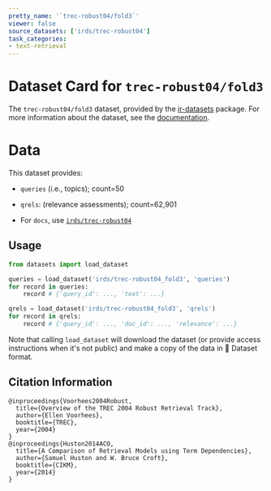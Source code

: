 ```yaml
---
pretty_name: '`trec-robust04/fold3`'
viewer: false
source_datasets: ['irds/trec-robust04']
task_categories:
- text-retrieval
---
```


# Dataset Card for `trec-robust04/fold3`

The `trec-robust04/fold3` dataset, provided by the [ir-datasets](https://ir-datasets.com/) package.
For more information about the dataset, see the [documentation](https://ir-datasets.com/trec-robust04#trec-robust04/fold3).

# Data

This dataset provides:
 - `queries` (i.e., topics); count=50
 - `qrels`: (relevance assessments); count=62,901

 - For `docs`, use [`irds/trec-robust04`](https://huggingface.co/datasets/irds/trec-robust04)

## Usage

```python
from datasets import load_dataset

queries = load_dataset('irds/trec-robust04_fold3', 'queries')
for record in queries:
    record # {'query_id': ..., 'text': ...}

qrels = load_dataset('irds/trec-robust04_fold3', 'qrels')
for record in qrels:
    record # {'query_id': ..., 'doc_id': ..., 'relevance': ...}

```

Note that calling `load_dataset` will download the dataset (or provide access instructions when it's not public) and make a copy of the
data in 🤗 Dataset format.

## Citation Information

```
@inproceedings{Voorhees2004Robust,
  title={Overview of the TREC 2004 Robust Retrieval Track},
  author={Ellen Voorhees},
  booktitle={TREC},
  year={2004}
}
@inproceedings{Huston2014ACO,
  title={A Comparison of Retrieval Models using Term Dependencies},
  author={Samuel Huston and W. Bruce Croft},
  booktitle={CIKM},
  year={2014}
}
```
